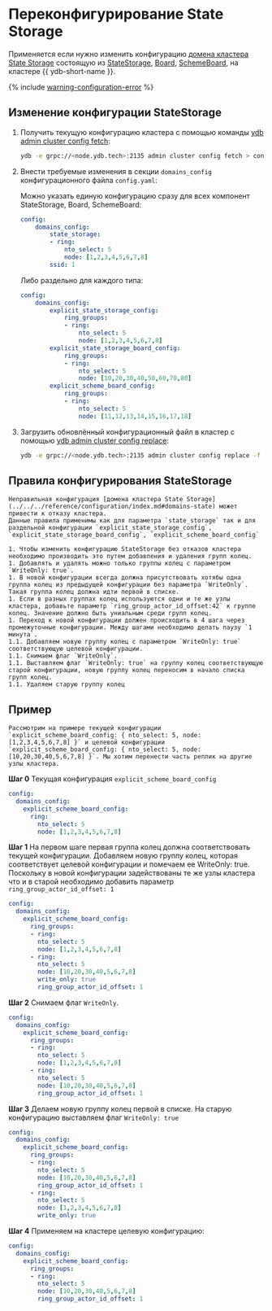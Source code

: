 # Переконфигурирование State Storage

Применяется если нужно изменить конфигурацию [домена кластера State Storage](../../../reference/configuration/index.md#domains-state) состоящую из [StateStorage](../../../concepts/glossary.md#state-storage), [Board](../../../concepts/glossary.md#board), [SchemeBoard](../../../concepts/glossary.md#scheme-board), на кластере {{ ydb-short-name }}.

{% include [warning-configuration-error](../configuration-v1/_includes/warning-configuration-error.md) %}

## Изменение конфигурации StateStorage

1. Получить текущую конфигурацию кластера с помощью команды [ydb admin cluster config fetch](../../../reference/ydb-cli/commands/configuration/cluster/fetch.md):

    ```bash
    ydb -e grpc://<node.ydb.tech>:2135 admin cluster config fetch > config.yaml
    ```

2. Внести требуемые изменения в секции `domains_config` конфигурационного файла `config.yaml`:

    Можно указать единую конфигурацию сразу для всех компонент StateStorage, Board, SchemeBoard:

    ```yaml
    config:
        domains_config:
            state_storage:
            - ring:
                nto_select: 5
                node: [1,2,3,4,5,6,7,8]
            ssid: 1
    ```

    Либо раздельно для каждого типа:

    ```yaml
    config:
        domains_config:
            explicit_state_storage_config:
                ring_groups:
                - ring:
                    nto_select: 5
                    node: [1,2,3,4,5,6,7,8]
            explicit_state_storage_board_config:
                ring_groups:
                - ring:
                    nto_select: 5
                    node: [10,20,30,40,50,60,70,80]
            explicit_scheme_board_config:
                ring_groups:
                - ring:
                    nto_select: 5
                    node: [11,12,13,14,15,16,17,18]
    ```

3. Загрузить обновлённый конфигурационный файл в кластер с помощью [ydb admin cluster config replace](../../../reference/ydb-cli/commands/configuration/cluster/replace.md):

    ```bash
    ydb -e grpc://<node.ydb.tech>:2135 admin cluster config replace -f config.yaml
    ```

## Правила конфигурирования StateStorage

    Неправильная конфигурация [домена кластера State Storage](../../../reference/configuration/index.md#domains-state) может привести к отказу кластера.
    Данные правила применимы как для параметра `state_storage` так и для раздельной конфигурации `explicit_state_storage_config`, `explicit_state_storage_board_config`, `explicit_scheme_board_config`

    1. Чтобы изменить конфигурацию StateStorage без отказов кластера необходимо производить это путем добавления и удаления групп колец.
    1. Добавлять и удалять можно только группы колец с параметром `WriteOnly: true`.
    1. В новой конфигурации всегда должна присутствовать хотябы одна группа колец из предыдущей конфигурации без параметра `WriteOnly`. Такая группа колец должна идти первой в списке.
    1. Если в разных группах колец используются одни и те же узлы кластера, добавьте параметр `ring_group_actor_id_offset:42` к группе колец. Значение должно быть униальным среди групп колец.
    1. Переход к новой конфигурации должен происходить в 4 шага через промежуточные конфигурации. Между шагами необходимо делать паузу `1 минута`.
    1.1. Добавляем новую группу колец с параметром `WriteOnly: true` соответствующую целевой конфигурации.
    1.1. Снимаем флаг `WriteOnly`.
    1.1. Выставляем флаг `WriteOnly: true` на группу колец соответствующую старой конфигурации, новую группу колец переносим в начало списка групп колец.
    1.1. Удаляем старую группу колец

## Пример

    Рассмотрим на примере текущей конфигурации `explicit_scheme_board_config: { nto_select: 5, node: [1,2,3,4,5,6,7,8] }` и целевой конфигурации `explicit_scheme_board_config: { nto_select: 5, node: [10,20,30,40,5,6,7,8] }`. Мы хотим перенести часть реплик на другие узлы кластера.

**Шаг 0**
Текущая конфигурация `explicit_scheme_board_config`

```yaml
config:
  domains_config:
    explicit_scheme_board_config:
      ring:
        nto_select: 5
        node: [1,2,3,4,5,6,7,8]
```

**Шаг 1**
На первом шаге первая группа колец должна соответствовать текущей конфигурации. Добавляем новую группу колец, которая соответствует целевой конфигурации и помечаем ее WriteOnly: true. Поскольку в новой конфигурации задействованы те же узлы кластера что и в старой необходимо добавить параметр `ring_group_actor_id_offset: 1`

```yaml
config:
  domains_config:
    explicit_scheme_board_config:
      ring_groups:
      - ring:
        nto_select: 5
        node: [1,2,3,4,5,6,7,8]
      - ring:
        nto_select: 5
        node: [10,20,30,40,5,6,7,8]
        write_only: true
        ring_group_actor_id_offset: 1
```

**Шаг 2**
Снимаем флаг `WriteOnly`.

```yaml
config:
  domains_config:
    explicit_scheme_board_config:
      ring_groups:
      - ring:
        nto_select: 5
        node: [1,2,3,4,5,6,7,8]
      - ring:
        nto_select: 5
        node: [10,20,30,40,5,6,7,8]
        ring_group_actor_id_offset: 1
```

**Шаг 3**
Делаем новую группу колец первой в списке. На старую конфигурацию выставляем флаг `WriteOnly: true`

```yaml
config:
  domains_config:
    explicit_scheme_board_config:
      ring_groups:
      - ring:
        nto_select: 5
        node: [10,20,30,40,5,6,7,8]
        ring_group_actor_id_offset: 1
      - ring:
        nto_select: 5
        node: [1,2,3,4,5,6,7,8]
        write_only: true
```

**Шаг 4**
Применяем на кластере целевую конфигурацию:

```yaml
config:
  domains_config:
    explicit_scheme_board_config:
      ring_groups:
      - ring:
        nto_select: 5
        node: [10,20,30,40,5,6,7,8]
        ring_group_actor_id_offset: 1
```

